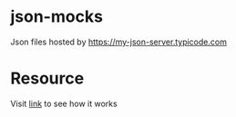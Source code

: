 # json-mocks
Json files hosted by https://my-json-server.typicode.com

# Resource
Visit [link](https://my-json-server.typicode.com/shiromano/json-mocks) to see how it works